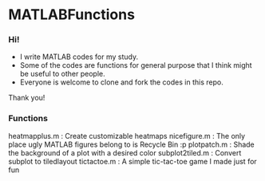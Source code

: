 # MATLABFunctions

### Hi!

- I write MATLAB codes for my study.
- Some of the codes are functions for general purpose that I think might be useful to other people.
- Everyone is welcome to clone and fork the codes in this repo.

Thank you!

### Functions
heatmapplus.m                 : Create customizable heatmaps
nicefigure.m                  : The only place ugly MATLAB figures belong to is Recycle Bin :p
plotpatch.m                   : Shade the background of a plot with a desired color
subplot2tiled.m               : Convert subplot to tiledlayout
tictactoe.m                   : A simple tic-tac-toe game I made just for fun
